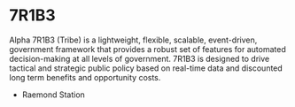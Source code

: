 # 7R1B3
Alpha
7R1B3 (Tribe) is a lightweight, flexible, scalable, event-driven, government framework that provides a robust set of features for automated decision-making at all levels of government. 7R1B3 is designed to drive tactical and strategic public policy based on real-time data and discounted long term benefits and opportunity costs. 

- Raemond Station
